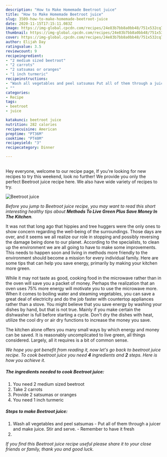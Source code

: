 ```yaml
---
description: "How to Make Homemade Beetroot juice"
title: "How to Make Homemade Beetroot juice"
slug: 3509-how-to-make-homemade-beetroot-juice
date: 2020-11-15T17:15:11.083Z
image: https://img-global.cpcdn.com/recipes/24e83b7bb8a0bb48/751x532cq70/beetroot-juice-recipe-main-photo.jpg
thumbnail: https://img-global.cpcdn.com/recipes/24e83b7bb8a0bb48/751x532cq70/beetroot-juice-recipe-main-photo.jpg
cover: https://img-global.cpcdn.com/recipes/24e83b7bb8a0bb48/751x532cq70/beetroot-juice-recipe-main-photo.jpg
author: Elijah Day
ratingvalue: 3.5
reviewcount: 9
recipeingredient:
- "2 medium sized beetroot"
- "2 carrots"
- "2 satsumas or oranges"
- "1 inch turmeric"
recipeinstructions:
- "Wash all vegetables and peel satsumas Put all of them through a juicer and make juice. Stir and serve.  Remember to have it fresh"
- ""
categories:
- Recipe
tags:
- beetroot
- juice

katakunci: beetroot juice 
nutrition: 282 calories
recipecuisine: American
preptime: "PT36M"
cooktime: "PT40M"
recipeyield: "3"
recipecategory: Dinner

---
```

<br>
Hey everyone, welcome to our recipe page, If you're looking for new recipes to try this weekend, look no further! We provide you only the perfect Beetroot juice recipe here. We also have wide variety of recipes to try.
<br>


![Beetroot juice](https://img-global.cpcdn.com/recipes/24e83b7bb8a0bb48/751x532cq70/beetroot-juice-recipe-main-photo.jpg)

<i>Before you jump to Beetroot juice recipe, you may want to read this short interesting healthy tips about 
<strong>Methods To Live Green Plus Save Money In The Kitchen</strong>.</i>
</br>

It was not that long ago that hippies and tree huggers were the only ones to show concern regarding the well-being of the surroundings. Those days are over, and it seems we all realize our role in stopping and possibly reversing the damage being done to our planet. According to the specialists, to clean up the environment we are all going to have to make some improvements. This needs to happen soon and living in methods more friendly to the environment should become a mission for every individual family. Here are some tips that can help you save energy, primarily by making your kitchen more green.

While it may not taste as good, cooking food in the microwave rather than in the oven will save you a packet of money. Perhaps the realization that an oven uses 75% more energy will motivate you to use the microwave more. When it comes to boiling water and steaming vegetables, you can save a great deal of electricity and do the job faster with countertop appliances rather than a stove. You might believe that you save energy by washing your dishes by hand, but that is not true. Mainly if you make certain the dishwasher is full before starting a cycle. Don't dry the dishes with heat, utilize the cool dry or air dry functions to increase the money you save.

The kitchen alone offers you many small ways by which energy and money can be saved. It is reasonably uncomplicated to live green, all things considered. Largely, all it requires is a bit of common sense.


<i>We hope you got benefit from reading it, now let's go back to beetroot juice recipe. To cook beetroot juice you need <strong>4</strong> ingredients and <strong>2</strong> steps. Here is how you achieve it.
</i>

##### The ingredients needed to cook Beetroot juice:

1. You need 2 medium sized beetroot
1. Take 2 carrots
1. Provide 2 satsumas or oranges
1. You need 1 inch turmeric


##### Steps to make Beetroot juice:

1. Wash all vegetables and peel satsumas - Put all of them through a juicer and make juice. Stir and serve.  - Remember to have it fresh
1. 


<i>If you find this Beetroot juice recipe useful please share it to your close friends or family, thank you and good luck.</i>
